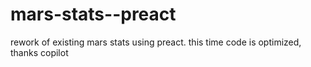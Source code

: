 # mars-stats--preact

rework of existing mars stats using preact. this time code is optimized, thanks copilot
